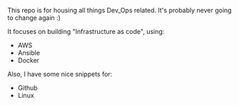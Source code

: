 This repo is for housing all things Dev_Ops related. It's probably never going to change again :)

It focuses on building "Infrastructure as code", using:

* AWS
* Ansible
* Docker

Also, I have some nice snippets for:

* Github
* Linux